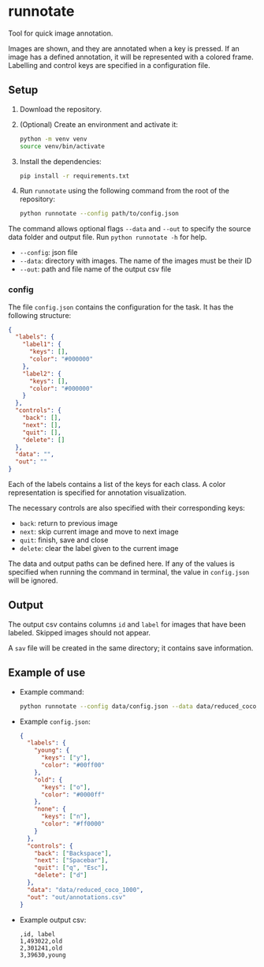 # runnotate

Tool for quick image annotation.

Images are shown, and they are annotated when a key is pressed. If an image has a defined annotation, it will be represented with a colored frame. Labelling and control keys are specified in a configuration file.

## Setup

1. Download the repository.
2. (Optional) Create an environment and activate it:

    ```bash
    python -m venv venv
    source venv/bin/activate
    ```

3. Install the dependencies:

    ```bash
    pip install -r requirements.txt
    ```

4. Run `runnotate` using the following command from the root of the repository:

    ```bash
    python runnotate --config path/to/config.json
    ```

The command allows optional flags `--data` and `--out` to specify the source data folder and output file. Run `python runnotate -h` for help.

- `--config`: json file
- `--data`: directory with images. The name of the images must be their ID
- `--out`: path and file name of the output csv file

### config
The file `config.json` contains the configuration for the task. It has the following structure:

```json
{
  "labels": {
    "label1": {
      "keys": [],
      "color": "#000000"
    },
    "label2": {
      "keys": [],
      "color": "#000000"
    }
  },
  "controls": {
    "back": [],
    "next": [],
    "quit": [],
    "delete": []
  },
  "data": "",
  "out": ""
}
```

Each of the labels contains a list of the keys for each class. A color representation is specified for annotation visualization.

The necessary controls are also specified with their corresponding keys:

- `back`: return to previous image
- `next`: skip current image and move to next image
- `quit`: finish, save and close
- `delete`: clear the label given to the current image

The data and output paths can be defined here. If any of the values is specified when running the command in terminal, the value in `config.json` will be ignored.

## Output

The output csv contains columns `id` and `label` for images that have been labeled. Skipped images should not appear.

A `sav` file will be created in the same directory; it contains save information.

## Example of use

- Example command:

    ```bash
    python runnotate --config data/config.json --data data/reduced_coco_1000 --out out/annotations.csv
    ```

- Example `config.json`:

    ```json
    {
      "labels": {
        "young": {
          "keys": ["y"],
          "color": "#00ff00"
        },
        "old": {
          "keys": ["o"],
          "color": "#0000ff"
        },
        "none": {
          "keys": ["n"],
          "color": "#ff0000"
        }
      },
      "controls": {
        "back": ["Backspace"],
        "next": ["Spacebar"],
        "quit": ["q", "Esc"],
        "delete": ["d"]
      },
      "data": "data/reduced_coco_1000",
      "out": "out/annotations.csv"
    }
    ```

- Example output csv:

    ```csv
    ,id, label
    1,493022,old
    2,301241,old
    3,39630,young
    ```